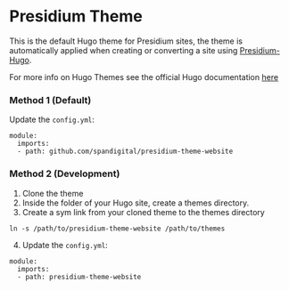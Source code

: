 # Presidium Theme

This is the default Hugo theme for Presidium sites, the theme is automatically applied when creating or converting a site using [Presidium-Hugo](https://github.com/SPANDigital/presidium-hugo). 

For more info on Hugo Themes see the official Hugo documentation [here](https://gohugo.io/hugo-modules/theme-components/) 

### Method 1 (Default)
Update the `config.yml`:
```
module:
  imports:
  - path: github.com/spandigital/presidium-theme-website
```

### Method 2 (Development)
1. Clone the theme
2. Inside the folder of your Hugo site, create a themes directory.
3. Create a sym link from your cloned theme to the themes directory
```
ln -s /path/to/presidium-theme-website /path/to/themes
```

4. Update the `config.yml`:
```
module:
  imports:
  - path: presidium-theme-website
```
